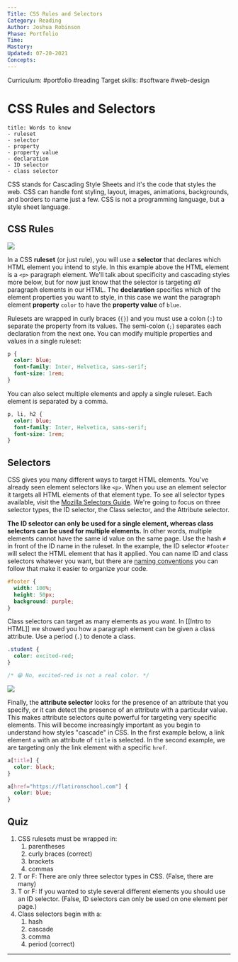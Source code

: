 ```yaml
---
Title: CSS Rules and Selectors
Category: Reading
Author: Joshua Robinson 
Phase: Portfolio
Time: 
Mastery: 
Updated: 07-20-2021
Concepts: 
---
```

Curriculum: #portfolio #reading 
Target skills: #software #web-design 

# CSS Rules and Selectors
```ad-note
title: Words to know
- ruleset
- selector
- property
- property value
- declaration
- ID selector
- class selector
```


CSS stands for Cascading Style Sheets and it's the code that styles the web. CSS can handle font styling, layout, images, animations, backgrounds, and borders to name just a few. CSS is not a programming language, but a style sheet language.

## CSS Rules
![](https://prodesigncurriculum.s3.us-east-2.amazonaws.com/css.png)

In a CSS **ruleset** (or just rule), you will use a **selector** that declares which HTML element you intend to style. In this example above the HTML element is a `<p>` paragraph element. We'll talk about specificity and cascading styles more below, but for now just know that the selector is targeting *all* paragraph elements in our HTML. The **declaration** specifies which of the element properties you want to style, in this case we want the paragraph element **property** `color` to have the **property value** of `blue`. 

Rulesets are wrapped in curly braces (`{}`) and you must use a colon (`:`) to separate the property from its values. The semi-colon (`;`) separates each declaration from the next one. You can modify multiple properties and values in a single ruleset:
```css
p {
  color: blue;
  font-family: Inter, Helvetica, sans-serif;
  font-size: 1rem;
}
```

You can also select multiple elements and apply a single ruleset. Each element is separated by a comma. 
```css
p, li, h2 {
  color: blue;
  font-family: Inter, Helvetica, sans-serif;
  font-size: 1rem;
}
```

## Selectors
CSS gives you many different ways to target HTML elements. You've already seen element selectors like `<p>`. When you use an element selector it targets all HTML elements of that element type. To see all selector types available, visit the [Mozilla Selectors Guide](https://developer.mozilla.org/en-US/docs/Learn/CSS/Building_blocks/Selectors). We're going to focus on three selector types, the ID selector, the Class selector, and the Attribute selector. 

**The ID selector can only be used for a single element, whereas class selectors can be used for multiple elements.** In other words, multiple elements cannot have the same id value on the same page.  Use the hash `#` in front of the ID name in the ruleset. In the example, the ID selector `#footer` will select the HTML element that has it applied. You can name ID and class selectors whatever you want, but there are [naming conventions](https://hackernoon.com/best-practice-in-css-organisation-and-naming-conventions-4d103ujy) you can follow that make it easier to organize your code. 

```css
#footer {
  width: 100%;
  height: 50px;
  background: purple;
}
```

Class selectors can target as many elements as you want. In [[Intro to HTML]] we showed you how a paragraph element can be given a class attribute. Use a period (`.`) to denote a class. 
```css
.student {
  color: excited-red;
}

/* 😁 No, excited-red is not a real color. */
```


![](https://prodesigncurriculum.s3.us-east-2.amazonaws.com/attribute.png)

Finally, the **attribute selector** looks for the presence of an attribute that you specify, or it can detect the presence of an attribute with a particular value. This makes attribute selectors quite powerful for targeting very specific elements. This will become increasingly important as you begin to understand how styles "cascade" in CSS. In the first example below, a link element `a` with an attribute of `title` is selected. In the second example, we are targeting only the link element with a specific `href`. 

```css
a[title] {
  color: black;
}

a[href="https://flatironschool.com"] {
  color: blue;
}

```

## Quiz
1. CSS rulesets must be wrapped in:
	1. parentheses
	2. curly braces (correct)
	3. brackets
	4. commas
2. T or F: There are only three selector types in CSS. (False, there are many)
3. T or F: If you wanted to style several different elements you should use an ID selector. (False, ID selectors can only be used on one element per page.)
4. Class selectors begin with a:
	1. hash
	2. cascade
	3. comma
	4. period (correct)

---